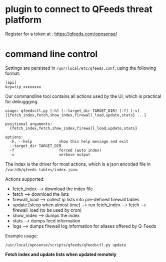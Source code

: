 # plugin to connect to QFeeds threat platform

Register for a token at : https://qfeeds.com/opnsense/

# command line control

Settings are persisted in `/usr/local/etc/qfeeds.conf`, using the following format:

```
[api]
key=tip_xxxxxxxx
```

Our commandline tool contains all actions used by the UI, which is practical for debuggging.

```
usage: qfeedsctl.py [-h] [--target_dir TARGET_DIR] [-f] [-v] [{fetch_index,fetch,show_index,firewall_load,update,stats} ...]

positional arguments:
  {fetch_index,fetch,show_index,firewall_load,update,stats}

options:
  -h, --help            show this help message and exit
  --target_dir TARGET_DIR
  -f                    forced (auto index)
  -v                    verbose output
```

The index is the driver for most actions, which is a json encoded file in `/var/db/qfeeds-tables/index.json`.

Actions supported:

*   fetch_index --> download the index file
*   fetch   --> download the lists
*   firewall_load  --> collect ip lists into pre-defined firewall tables
*   update  [sleep when almost time] --> run fetch_index --> fetch --> firewall_load (to be used by cron)
*   show_index  --> dumps the index
*   stats --> dumps feed information
*   logs --> dumps firewall log information for aliases offered by Q-Feeds


Example usage:

```
/usr/local/opnsense/scripts/qfeeds/qfeedsctl.py update
```

**Fetch index and update lists when updated remotely**
